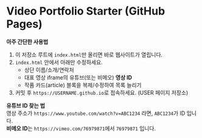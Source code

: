 # Video Portfolio Starter (GitHub Pages)

**아주 간단한 사용법**

1. 이 저장소 루트에 `index.html`만 올리면 바로 웹사이트가 열립니다.
2. `index.html` 안에서 아래만 수정하세요.
   - 상단 이름/소개/연락처
   - 대표 영상 iframe의 유튜브(또는 비메오) **영상 ID**
   - 작품 카드(article) 블록을 복제/수정하여 목록 늘리기
3. 커밋 후 `https://USERNAME.github.io`로 접속하세요. (USER 페이지 저장소)

**유튜브 ID 찾는 법**  
영상 주소가 `https://www.youtube.com/watch?v=ABC1234` 라면, `ABC1234`가 ID 입니다.  
**비메오 ID**는 `https://vimeo.com/76979871`에서 `76979871` 입니다.

